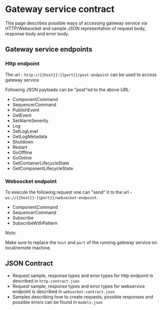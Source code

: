 # Gateway service contract

This page describes possible ways of accessing gateway service via HTTP/Websocket and sample JSON representation of request body, response body and error body.

## Gateway service endpoints

### Http endpoint

The url - `http://{{host}}:{{port}}/post-endpoint` can be used to access gateway service

Following JSON payloads can be "post"ed to the above URL:
* ComponentCommand
* SequencerCommand
* PublishEvent
* GetEvent
* SetAlarmSeverity
* Log
* SetLogLevel
* GetLogMetadata
* Shutdown
* Restart
* GoOffline
* GoOnline
* GetContainerLifecycleState
* GetComponentLifecycleState

### Websocket endpoint

To execute the following request one can "send" it to the url - `ws://{{host}}:{{port}}/websocket-endpoint`.
* ComponentCommand
* SequencerCommand
* Subscribe
* SubscribeWithPattern

_Note:_

Make sure to replace the `host` and `port` of the running gateway service on local/remote machine.

## JSON Contract

* Request sample, response types and error types for http endpoint is described in `http-contract.json`
* Request sample, response types and error types for webservice endpoint is described in `websocket-contract.json`
* Samples describing how to create requests, possible responses and possible errors can be found in `models.json`

